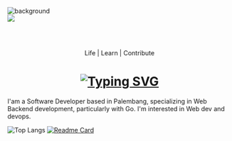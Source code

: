 ![background](https://github.com/user-attachments/assets/d6e00fda-279f-4db3-9eea-1bd727fa7778)  
<img align="center" src="https://visitor-badge.laobi.icu/badge?page_id=mrizkisaputra.visitor-badge"/>

<br>
<br>

<p align="center">Life | Learn | Contribute</p>  
<h1 align="center">
  <a href="https://git.io/typing-svg"><img src="https://readme-typing-svg.demolab.com?font=Space+Mono&weight=500&size=25&duration=2500&pause=2000&center=true&width=435&lines=Hello+%F0%9F%91%8B;I'm+Muhammat+Rizki+Saputra" alt="Typing SVG" /></a>
</h1>

I'am a Software Developer based in Palembang, specializing in Web Backend development, particularly with Go.
I'm interested in Web dev and devops.  

![Top Langs](https://github-readme-stats.vercel.app/api/top-langs/?username=mrizkisaputra&layout=compact)
[![Readme Card](https://github-readme-stats.vercel.app/api/pin/?username=mrizkisaputra&repo=backend-projects)](https://github.com/anuraghazra/github-readme-stats)
